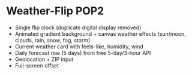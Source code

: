 # Weather-Flip POP2
- Single flip clock (duplicate digital display removed)
- Animated gradient background + canvas weather effects (sun/moon, clouds, rain, snow, fog, storm)
- Current weather card with feels-like, humidity, wind
- Daily forecast row (5 days) from free 5-day/3-hour API
- Geolocation + ZIP input
- Full-screen offset
